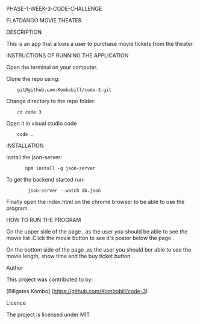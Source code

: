 PHASE-1-WEEK-3-CODE-CHALLENGE


FLATDANGO MOVIE THEATER

DESCRIPTION

This is an app  that allows a user to purchase movie tickets from the
theater.

INSTRUCTIONS OF RUNNING THE APPLICATION

Open the terminal on your computer.

Clone the repo using:
        
        
        git@github.com:Kombobill/code-3.git


Change directory to the repo folder:


        cd code 3


Open it in visual studio code 


        code .


INSTALLATION

Install the json-server:


           npm install -g json-server


To get the backend started run:


            json-server --watch db.json


Finally open the index.html on the chrome browser to be able to use the program.


HOW TO RUN THE PROGRAM


On the upper side  of the page , as the user you should be able to see the movie list .Click the movie button to see it's poster below the page .


On the bottom side of the page ,as the user you should ber able to see the movie length, show time and the buy ticket button.


Author


This project was contributed to by:

[Billgates Kombo] (https://github.com/Kombobill/code-3)


Licence


The project is licensed under MIT


